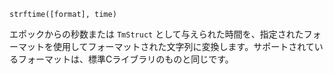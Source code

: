 ```
strftime([format], time)
```

エポックからの秒数または `TmStruct` として与えられた時間を、指定されたフォーマットを使用してフォーマットされた文字列に変換します。サポートされているフォーマットは、標準Cライブラリのものと同じです。
